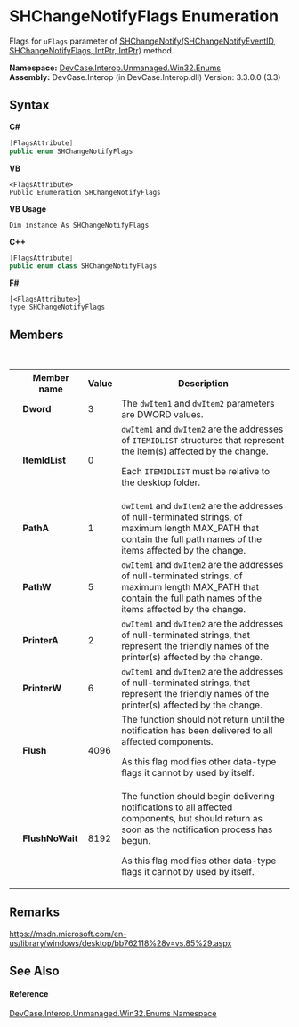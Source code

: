 # SHChangeNotifyFlags Enumeration
 

Flags for `uFlags` parameter of <a href="M_DevCase_Interop_Unmanaged_Win32_NativeMethods_SHChangeNotify">SHChangeNotify(SHChangeNotifyEventID, SHChangeNotifyFlags, IntPtr, IntPtr)</a> method.

**Namespace:**&nbsp;<a href="N_DevCase_Interop_Unmanaged_Win32_Enums">DevCase.Interop.Unmanaged.Win32.Enums</a><br />**Assembly:**&nbsp;DevCase.Interop (in DevCase.Interop.dll) Version: 3.3.0.0 (3.3)

## Syntax

**C#**<br />
``` C#
[FlagsAttribute]
public enum SHChangeNotifyFlags
```

**VB**<br />
``` VB
<FlagsAttribute>
Public Enumeration SHChangeNotifyFlags
```

**VB Usage**<br />
``` VB Usage
Dim instance As SHChangeNotifyFlags
```

**C++**<br />
``` C++
[FlagsAttribute]
public enum class SHChangeNotifyFlags
```

**F#**<br />
``` F#
[<FlagsAttribute>]
type SHChangeNotifyFlags
```


## Members
&nbsp;<table><tr><th></th><th>Member name</th><th>Value</th><th>Description</th></tr><tr><td /><td target="F:DevCase.Interop.Unmanaged.Win32.Enums.SHChangeNotifyFlags.Dword">**Dword**</td><td>3</td><td>The `dwItem1` and `dwItem2` parameters are DWORD values.</td></tr><tr><td /><td target="F:DevCase.Interop.Unmanaged.Win32.Enums.SHChangeNotifyFlags.ItemIdList">**ItemIdList**</td><td>0</td><td>`dwItem1` and `dwItem2` are the addresses of `ITEMIDLIST` structures that represent the item(s) affected by the change. 

 Each `ITEMIDLIST` must be relative to the desktop folder.</td></tr><tr><td /><td target="F:DevCase.Interop.Unmanaged.Win32.Enums.SHChangeNotifyFlags.PathA">**PathA**</td><td>1</td><td>`dwItem1` and `dwItem2` are the addresses of null-terminated strings, of maximum length MAX_PATH that contain the full path names of the items affected by the change.</td></tr><tr><td /><td target="F:DevCase.Interop.Unmanaged.Win32.Enums.SHChangeNotifyFlags.PathW">**PathW**</td><td>5</td><td>`dwItem1` and `dwItem2` are the addresses of null-terminated strings, of maximum length MAX_PATH that contain the full path names of the items affected by the change.</td></tr><tr><td /><td target="F:DevCase.Interop.Unmanaged.Win32.Enums.SHChangeNotifyFlags.PrinterA">**PrinterA**</td><td>2</td><td>`dwItem1` and `dwItem2` are the addresses of null-terminated strings, that represent the friendly names of the printer(s) affected by the change.</td></tr><tr><td /><td target="F:DevCase.Interop.Unmanaged.Win32.Enums.SHChangeNotifyFlags.PrinterW">**PrinterW**</td><td>6</td><td>`dwItem1` and `dwItem2` are the addresses of null-terminated strings, that represent the friendly names of the printer(s) affected by the change.</td></tr><tr><td /><td target="F:DevCase.Interop.Unmanaged.Win32.Enums.SHChangeNotifyFlags.Flush">**Flush**</td><td>4096</td><td>The function should not return until the notification has been delivered to all affected components. 

 As this flag modifies other data-type flags it cannot by used by itself.</td></tr><tr><td /><td target="F:DevCase.Interop.Unmanaged.Win32.Enums.SHChangeNotifyFlags.FlushNoWait">**FlushNoWait**</td><td>8192</td><td>The function should begin delivering notifications to all affected components, but should return as soon as the notification process has begun. 

 As this flag modifies other data-type flags it cannot by used by itself.</td></tr></table>

## Remarks
<a href="https://msdn.microsoft.com/en-us/library/windows/desktop/bb762118%28v=vs.85%29.aspx" target="_blank">https://msdn.microsoft.com/en-us/library/windows/desktop/bb762118%28v=vs.85%29.aspx</a>

## See Also


#### Reference
<a href="N_DevCase_Interop_Unmanaged_Win32_Enums">DevCase.Interop.Unmanaged.Win32.Enums Namespace</a><br />